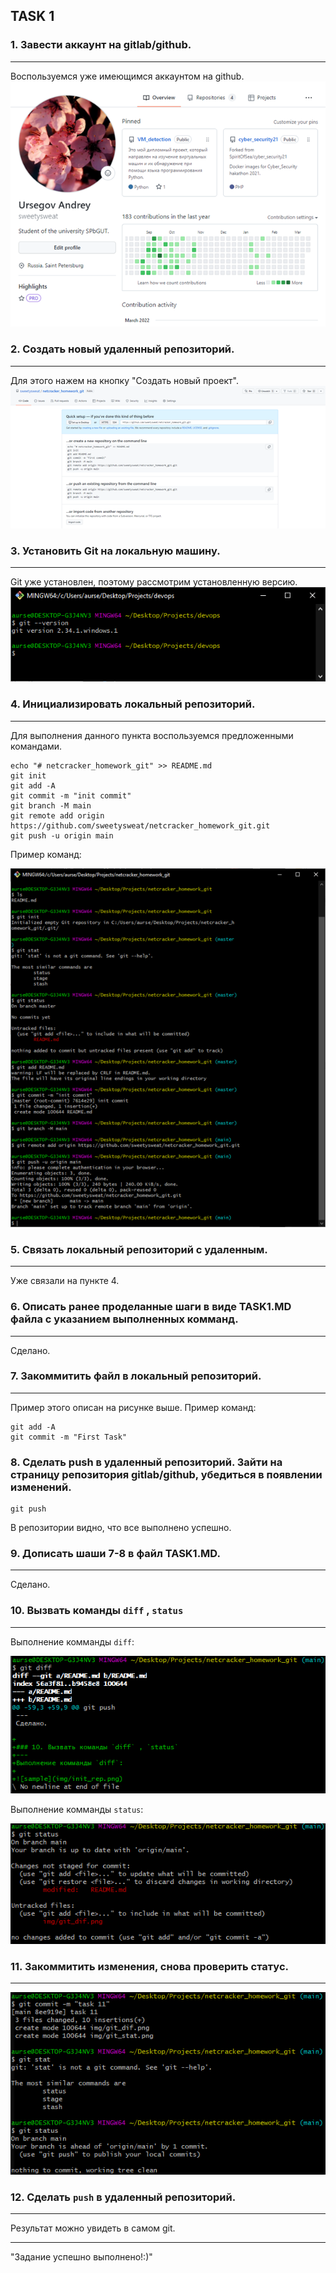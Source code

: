 ## TASK 1
### 1. Завести аккаунт на gitlab/github.
---
Воспользуемся уже имеющимся аккаунтом на github.
![sample](img/git_acc.png)

### 2. Создать новый удаленный репозиторий.
---
Для этого нажем на кнопку "Создать новый проект".
![sample](img/new_rep.png)

### 3. Установить Git на локальную машину.
---
Git уже установлен, поэтому рассмотрим установленную версию.
![sample](img/git_version.png)

### 4. Инициализировать локальный репозиторий.
---
Для выполнения данного пункта воспользуемся предложенными командами.
```
echo "# netcracker_homework_git" >> README.md
git init
git add -A
git commit -m "init commit"
git branch -M main
git remote add origin https://github.com/sweetysweat/netcracker_homework_git.git
git push -u origin main
```
Пример команд:

![sample](img/init_rep.png)

### 5. Связать локальный репозиторий с удаленным.
---
Уже связали на пункте 4.

### 6. Описать ранее проделанные шаги в виде TASK1.MD файла с указанием выполненных комманд.
---
Сделано.

### 7. Закоммитить файл в локальный репозиторий.
---
Пример этого описан на рисунке выше.
Пример команд:

```
git add -A
git commit -m "First Task"
```

### 8. Сделать push в удаленный репозиторий. Зайти на страницу репозитория gitlab/github, убедиться в появлении изменений.
```
git push
```
В репозитории видно, что все выполнено успешно.

### 9. Дописать шаши 7-8 в файл TASK1.MD.
---
Сделано.


### 10. Вызвать команды `diff` , `status`
---
Выполнение комманды `diff`:

![sample](img/git_dif.png)

Выполнение комманды `status`:

![sample](img/git_stat.png)

### 11. Закоммитить изменения, снова проверить статус.
---
![sample](img/git_stat_after_commit.png)

### 12. Сделать `push` в удаленный репозиторий.
---
Результат можно увидеть в самом git.

---
"Задание успешно выполнено!:)"